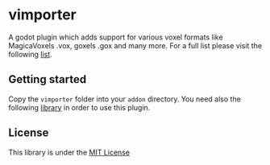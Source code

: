 # vimporter

A godot plugin which adds support for various voxel formats like MagicaVoxels .vox, goxels .gox and many more. For a full list please visit the following [list](https://github.com/VOptimizer/VCore/tree/master/Docs/Voxelformats).

## Getting started

Copy the `vimporter` folder into your `addon` directory. You need also the following [library](https://github.com/VOptimizer/vcoregdext/releases) in order to use this plugin.

## License

This library is under the [MIT License](LICENSE.txt)